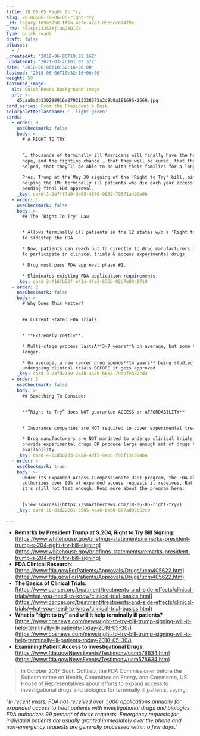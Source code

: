 ```yaml
---
title: 18.06.05 Right to Try
slug: 20180606-18-06-05-right-try
_id: legacy-169a32b8-ff1a-4efe-a283-d5bccce74f9e
_rev: 45Isps23253Yjlaq28QIZo
type: quick_reads
draft: false
aliases:
  - /
_createdAt: '2018-06-06T10:32:16Z'
_updatedAt: '2021-03-26T01:02:37Z'
date: '2018-06-06T10:32:16+00:00'
lastmod: '2018-06-06T10:32:16+00:00'
weight: 50
featured_image:
  alt: Quick Reads background image
  url: >-
    d5caa8adb130298916a279213338372a3d9b8a181696x2560.jpg
card_series: From the President's Desk
colorpaletteclassname: '--light-green'
cards:
  - order: 0
    useCheckmark: false
    body: >-
      # A RIGHT TO TRY


      “… thousands of terminally ill Americans will finally have the help, the
      hope, and the fighting chance … that they will be cured, that they will be
      helped, that they’ll be able to be with their families for a long time.”  
        
      Pres. Trump at the May 30 signing of the 'Right to Try' bill, aimed at
      helping the 1M+ terminally ill patients who die each year access drugs
      pending final FDA approval.
    _key: card-1-2e7ff7a9-da95-4876-9869-79371a490e9b
  - order: 1
    useCheckmark: false
    body: >-
      ## The ‘Right To Try’ Law


      * Allows terminally ill patients in the 12 states w/o a ‘Right to Try law’
      to sidestep the FDA.

      * Now, patients can reach out to directly to drug manufacturers in order
      to participate in clinical trials & access experimental drugs.

      * Drug must pass FDA approval phase #1.

      * Eliminates existing FDA application requirements.
    _key: card-2-f16fb53f-e41a-4fe3-876b-92b7e80a9719
  - order: 2
    useCheckmark: false
    body: >-
      # Why Does This Matter?


      ## Current State: FDA Trials


      * **Extremely co$tly**.

      * Multi-stage process lastsA**3-7 years**A on average, but some take even
      longer.

      * On average, a new cancer drug spends**14 years** being studied and
      undergoing clinical trials BEFORE it gets approved.
    _key: card-3-74fd2189-264b-4a7b-b683-79a0fea82cd4
  - order: 3
    useCheckmark: false
    body: >-
      ## Something To Consider


      **“Right to Try” does NOT guarantee ACCESS or AFFORDABILITY**


      * Insurance companies are NOT required to cover experimental treatments.

      * Drug manufacturers are NOT mandated to undergo clinical trials OR
      provide experimental drugs OR produce large enough amt of drugs to ensure
      availability.
    _key: card-4-6cd307d3-2a98-4df2-94c8-f95f13c99ab4
  - order: 4
    useCheckmark: true
    body: >-
      Under its Expanded Access (Compassionate Use) program, the FDA already
      authorizes over 99% of expanded access requests it receives. But for some,
      it's still not fast enough. Read more about the program here:


      [view sources](https://smarthernews.com/18-06-05-right-try/)
    _key: card-10-03d22281-5505-4aa6-be60-077ad09b52c9

---
```

* **Remarks by President Trump at S.204, Right to Try Bill Signing:** [https://www.whitehouse.gov/briefings-statements/remarks-president-trump-s-204-right-try-bill-signing](https://www.whitehouse.gov/briefings-statements/remarks-president-trump-s-204-right-try-bill-signing)
* **FDA Clinical Research**: [https://www.fda.gov/ForPatients/Approvals/Drugs/ucm405622.htm](https://www.fda.gov/ForPatients/Approvals/Drugs/ucm405622.htm)
* **The Basics of Clinical Trials:** [https://www.cancer.org/treatment/treatments-and-side-effects/clinical-trials/what-you-need-to-know/clinical-trial-basics.html](https://www.cancer.org/treatment/treatments-and-side-effects/clinical-trials/what-you-need-to-know/clinical-trial-basics.html)
* **What is “right to try” and will it help terminally ill patients?** [https://www.cbsnews.com/news/right-to-try-bill-trump-signing-will-it-help-terminally-ill-patients-today-2018-05-30/](https://www.cbsnews.com/news/right-to-try-bill-trump-signing-will-it-help-terminally-ill-patients-today-2018-05-30/)
* **Examining Patient Access to Investigational Drugs:** [https://www.fda.gov/NewsEvents/Testimony/ucm578634.htm](https://www.fda.gov/NewsEvents/Testimony/ucm578634.htm)

> In October 2017, Scott Gottlieb, the FDA Commissioner before the Subcommittee on Health, Committee on Energy and Commerce, US House of Representatives about efforts to expand access to investigational drugs and biologics for terminally ill patients, saying:  
  
  
  
“_In recent years, FDA has received over 1,000 applications annually for expanded access to treat patients with investigational drugs and biologics. FDA authorizes 99 percent of these requests. Emergency requests for individual patients are usually granted immediately over the phone and non-emergency requests are generally processed within a few days_.”
